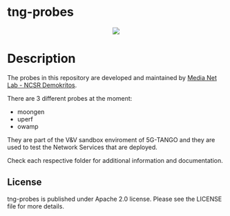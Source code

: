 # tng-probes

<p align="center"><img src="https://github.com/sonata-nfv/tng-api-gtw/wiki/images/sonata-5gtango-logo-500px.png" /></p>

# Description

The probes in this repository are developed and maintained by [Media Net Lab - NCSR Demokritos](http://www.medianetlab.gr/).

There are 3 different probes at the moment:
  - moongen
  - uperf
  - owamp

 They are part of the V&V sandbox enviroment of 5G-TANGO and they are used to test the Network Services that are deployed.
 
 Check each respective folder for additional information and documentation.

License
----

tng-probes is published under Apache 2.0 license. Please see the LICENSE file for more details.

